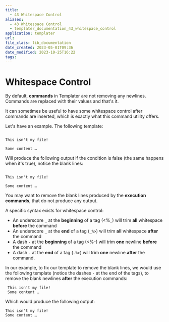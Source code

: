 ```yaml
---
title:
  - 43 Whitespace Control
aliases:
  - 43 Whitespace Control
  - templater_documentation_43_whitespace_control
application: templater
url: 
file_class: lib_documentation
date_created: 2023-05-01T09:36
date_modified: 2023-10-25T16:22
tags: 
---
```

# Whitespace Control

By default, **commands** in Templater are not removing any newlines. Commands are replaced with their values and that's it.

It can sometimes be useful to have some whitespace control after commands are inserted, which is exactly what this command utility offers.

Let's have an example. The following template:

```
 
This isn't my file!
 
Some content …
```

Will produce the following output if the condition is false (the same happens when it's true), notice the blank lines:

```

This isn't my file!

Some content …
```

You may want to remove the blank lines produced by the **execution commands**, that do not produce any output.

A specific syntax exists for whitespace control:

- An underscore `_` at the **beginning** of a tag (<\%\_) will trim **all** whitespace **before** the command
- An underscore `_` at the **end** of a tag (`_%>`) will trim **all** whitespace **after** the command
- A dash `-` at the **beginning** of a tag (<\%-) will trim **one** newline **before** the command
- A dash `-` at the **end** of a tag (`-%>`) will trim **one** newline **after** the command.

In our example, to fix our template to remove the blank lines, we would use the following template (notice the dashes `-` at the end of the tags), to remove the blank newlines **after** the execution commands:

```
 This isn't my file!
 Some content …
```

Which would produce the following output:

```
This isn't my file!
Some content …
```
